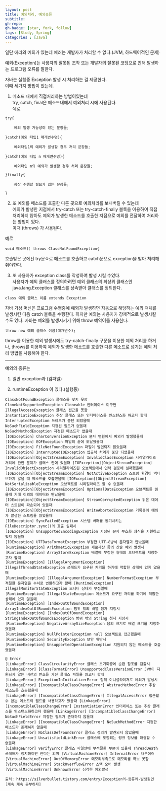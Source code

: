 ```yaml
---
layout: post
title: 예외처리, 예외종류
subtitle: 
gh-repo: 
gh-badge: [star, fork, follow]
tags: [Study, Spring]
categories : [Java]
---
```


일단 에러와 예외가 있는데
에러는 개발자가 처리할 수 없다.(JVM, 하드웨어적인 문제)

예외(Exception)는 사용자의 잘못된 조작 또는 개발자의 잘못된 코딩으로 인해 발생하는 프로그램 오류를 말한다. 

자바는 실행중 Exception 발생 시 처리하는 걸 제공한다.   
이때 세가지 방법이 있는데.   
1) 메소드 내에서 직접처리하는 방법이있는데   
try, catch, final은 메소드내에서 예외처리 시에 사용된다.  
예로
~~~
try{

    예외 발생 가능성이 있는 문장들;

}catch(예외 타입1 매개변수명){

    예외타입1의 예외가 발생할 경우 처리 문장들;

}catch(예외 타입 n 매개변수명){

    예외타입 n의 예외가 발생할 경우 처리 문장들;

}finally{

    항상 수행할 필요가 있는 문장들;

}

~~~


2) 또 예외를 메소드를 호출한 다른 곳으로 예외처리를 보내버릴 수 있는데   
예외가 발생한 지점에서 try-catch 또는 try-catch-finally 블록을 이용하여 직접 처리하지 않아도 예외가 발생한 메소드를 호출한 지점으로 예외를 전달하여 처리하는 방법이 있다.   
이때 (throws) 가 사용된다.  

예로  
~~~
void 메소드() throws ClassNotFoundException{
~~~
호출받은 곳에선 try문ㅇ로 메소드를 호출하고 catch문으로 exception을 받아 처리해줘야한다.

3) 또 사용자가 exception class를 작성하여 발생 시킬 수있다.  
사용자가 예외 클래스를 정의하려면 예외 클래스의 최상위 클래스인 java.lang.Exception 클래스를 상속받아 클래스를 정의한다.

~~~
class 예외 클래스 이름 extends Exception
~~~

자바 가상 머신은 프로그램 수행중에 예외가 발생하면 자동으로 해당하는 예외 객체를 발생시킨 다음 catch 블록을 수행한다.
하지만 예외는 사용자가 강제적으로 발생시킬 수도 있다. 자바는 예외를 발생시키기 위해 throw 예약어를 사용한다.

~~~
throw new 예외 클래스 이름(매개변수);
~~~

throw를 이용한 예외 발생시에도 try-catch-finally 구문을 이용한 예외 처리를 하거나, throws를 이용하여 예외가 발생한 메소드를 호출한 다른 메소드로 넘기는 예외 처리 방법을 사용해야 한다.


---

예외의 종류는

1. 일반 exception과 (컴파일)  

2. runtimeException 이 있다.(실행중)

~~~
ClassNotFoundException 클래스를 찾지 못함 
CloneNotSupportedException Cloneable 인터페이스 미구현 
IllegalAccessException 클래스 접근을 못함 
InstantiationException 추상 클래스 또는 인터페이스를 인스턴스화 하고자 할때 
InterruptedException 쓰레드가 중단 되었을때 
NoSuchFieldException 지정된 필드가 없을때 
NoSuchMethodException 지정된 메소드가 없을때 
[IOException] CharConversionException 문자 변환에서 예외가 발생했을때 
[IOException] EOFException 파일의 끝에 도달했을때 
[IOException] FileNotFoundException 파일이 발견되지 않았을때 
[IOException] InterruptedIOException 입출력 처리가 중단 되었을때 
[IOException][ObjectStreamException] InvalidClassException 시리얼라이즈 처리에 관한 문제가 클래스 안에 있을때 [IOException][ObjectStreamException] InvalidObjectException 시리얼라이즈된 오브젝트에서 입력 검증에 실패했을때 [IOException][ObjectStreamException] NotActiveException 스트림 환경이 액티브하지 않을 때 메소드를 호출했을때 [IOException][ObjectStreamException] NotSerializableException 오브젝트를 시리얼라이즈 할 수 없을때 
[IOException][ObjectStreamException] OptionalDataException 오브젝트를 읽을때 기대 이외의 데이터와 만났을때 
[IOException][ObjectStreamException] StreamCorruptedException 읽은 데이터 스트림이 파손되어 있을때 
[IOException][ObjectStreamException] WriteAbortedException 기록중에 예외가 발생한 스트림을 읽었을때 
[IOException] SyncFailedException 시스템 버퍼를 동기시키는 FileDescriptor.sync()의 호출 실패시 
[IOException] UnsupportedEncodingException 지정된 문자 부호화 형식을 지원하고 있지 않을때 
[IOException] UTFDataFormatException 부정한 UTF-8방식 문자열과 만났을때 
[RuntimeException] ArithmeticException 제로제산 등의 산술 예외 발생시 
[RuntimeException] ArrayStoreException 배열에 부정한 형태의 오브젝트를 저장하고자 할때 
[RuntimeException] [IllegalArgumentException] IllegalThreadStateException 쓰레드가 요구된 처리를 하기에 적합한 상태에 있지 않을때   
[RuntimeException] [IllegalArgumentException] NumberFormatException 부적절한 문자열을 수치로 변환하고자 할때 [RuntimeException] IllegalMonitorStateException 모니터 상태가 부정일때 
[RuntimeException] IllegalStateException 메소드가 요구된 처리를 하기에 적합한 상태에 있지 않을때 
[RuntimeException] [IndexOutOfBoundException] ArrayIndexOutOfBoundsException 범위 밖의 배열 첨자 지정시 [RuntimeException] [IndexOutOfBoundException] StringIndexOutOfBoundsException 범위 밖의 String 첨자 지정시 [RuntimeException] NegativeArraySizeException 음의 크기로 배열 크기를 지정하였을때 
[RuntimeException] NullPointerException null 오브젝트로 접근했을때 
[RuntimeException] SecurityException 보안 위반시 
[RuntimeException] UnsupportedOperationException 지원되지 않는 메소드를 호출했을때 

@ Error 
[LinkageError] ClassCircularityError 클래스 초기화중에 순환 참조를 검출시 
[LinkageError] [ClassFormatError] UnsupportedClassVersionError JVM이 지원되지 않는 버전의 번호를 가진 클래스 파일을 읽고자 할때 
[LinkageError] ExceptionInInitializerError 정적 이니셜라이저로 예외가 발생시 
[LinkageError] [IncompatibleClassChangeError] AbstracMethodError 추상 메소드를 호출했을때 
[LinkageError] [IncompatibleClassChangeError] IllegalAccessError 접근할 수 없는 메소드와 필드를 사용하고자 했을때 [LinkageError] [IncompatibleClassChangeError] InstantiationError 인터페이스 또는 추상 클래스를 인스턴스화하고자 했을때 [LinkageError] [IncompatibleClassChangeError] NoSuchFieldError 지정한 필드가 존재하지 않을때 
[LinkageError] [IncompatibleClassChangeError] NoSuchMethodError 지정한 메소드가 존재하지 않을때 
[LinkageError] NoClassDefFoundError 클래스 정의가 발견되지 않았을때
[LinkageError] UnsatisfieldLinkError 클래스에 포함되는 링크 정보를 해결할 수 없을때 
[LinkageError] VerifyError 클래스 파일안에 부적절한 부분이 있을때 ThreadDeath 쓰레드가 정지해야만 한다는 의미 [VirtualMachineError] InternalError 내부에러 
[VirtualMachineError] OutOfMemoryError 메모리부족으로 메모리를 확보 못함 
[VirtualMachineError] StackOverflowError 스택 오버 발생 
[VirtualMachineError] UnknownError 심각한 예외발생

출처: https://silverbullet.tistory.com/entry/Exception의-종류와-발생원인 [계속 계속 공부하자]


~~~